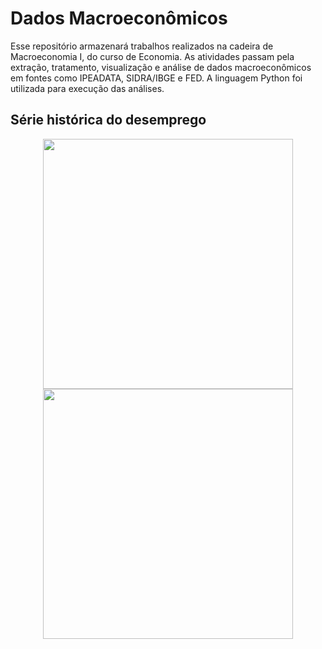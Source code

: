 # Dados Macroeconômicos
Esse repositório armazenará trabalhos realizados na cadeira de Macroeconomia I, do curso de Economia. As atividades passam pela extração, tratamento, visualização e análise de dados macroeconômicos em fontes como IPEADATA, SIDRA/IBGE e FED.
A linguagem Python foi utilizada para execução das análises.

## Série histórica do desemprego

<p align="center">
  <img src="taxa_de_desocupação_USA.png" width="400" />
  <img src="taxa_de_desocupação_BRASIL.png" width="400" /> 
</p>
